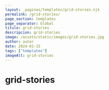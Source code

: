 ```yaml
---
layout: _paginas/templates/grid-stories.njk
permalink: /grid-stories/
page_section: templates
page_separator: Global
titulo: grid-stories
descripcion: grid-stories
image: /assets/static/images/grid-stories.jpg
author: autor
date: 2024-01-15
tags: ["templates"]
imageAlt: grid-stories
---
```


# grid-stories
